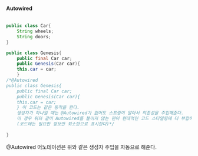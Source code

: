 #### Autowired

```java

public class Car{
	String wheels;
	String doors;
}

public class Genesis{
	public final Car car;
	public Genesis(Car car){
	this.car = car;
	}
/*@Autowired
public class Genesis{
	public final Car car;
	public Genesis(Car car){
	this.car = car;
	} 이 코드는 같은 동작을 한다.
	생성자가 하나일 때는 @Autowired가 없어도 스프링이 알아서 의존성을 주입해준다.
	이 경우 위와 같이 Autowired를 붙이지 않는 편이 현대적인 코드 스타일링에 더 부합하다.
	(코드에는 필요한 정보만 최소한으로 표시한다)*/
	
}
```

@Autowired 어노테이션은 위와 같은 생성자 주입을 자동으로 해준다.


